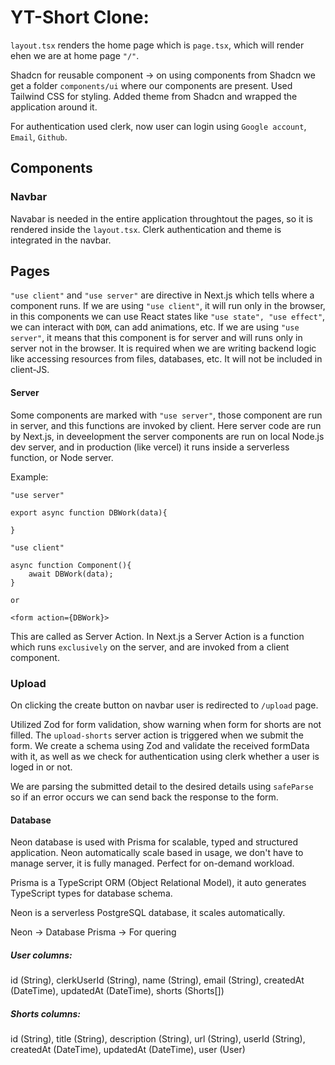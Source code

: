 # YT-Short Clone:

`layout.tsx` renders the home page which is `page.tsx`, which will render ehen we are at home page `"/"`.

Shadcn for reusable component -> on using components from Shadcn we get a folder `components/ui` where our components are present.
Used Tailwind CSS for styling. Added theme from Shadcn and wrapped the application around it.

For authentication used clerk, now user can login using `Google account`, `Email`, `Github`.


## Components

### Navbar

Navabar is needed in the entire application throughtout the pages, so it is rendered inside the `layout.tsx`. Clerk authentication and theme is integrated in the navbar.


## Pages


`"use client"` and `"use server"` are directive in Next.js which tells where a component runs.
If we are using `"use client"`, it will run only in the browser, in this components we can use React states like `"use state", "use effect"`, we can interact with `DOM`, can add animations, etc.
If we are using `"use server"`, it means that this component is for server and will runs only in server not in the browser. It is required when we are writing backend logic like accessing resources from files, databases, etc. It will not be included in client-JS.

#### Server

Some components are marked with `"use server"`, those component are run in server, and this functions are invoked by client. Here server code are run by Next.js, in deveelopment the server components are run on local Node.js dev server, and in production (like vercel) it runs inside a serverless function, or Node server.

Example:

```
"use server"

export async function DBWork(data){

}
```

```
"use client"

async function Component(){
    await DBWork(data);
}

or

<form action={DBWork}>
```

This are called as Server Action. In Next.js a Server Action is a function which runs `exclusively` on the server, and are invoked from a client component.


### Upload

On clicking the create button on navbar user is redirected to `/upload` page.


Utilized Zod for form validation, show warning when form for shorts are not filled.
The `upload-shorts` server action is triggered when we submit the form. We create a schema using Zod and validate the received formData with it, as well as we check for authentication using clerk whether a user is loged in or not.

We are parsing the submitted detail to the desired details using `safeParse` so if an error occurs we can send back the response to the form.

#### Database

Neon database is used with Prisma for scalable, typed and structured application.
Neon automatically scale based in usage, we don't have to manage server, it is fully managed. Perfect for on-demand workload.

Prisma is a TypeScript ORM (Object Relational Model), it auto generates TypeScript types for database schema.

Neon is a serverless PostgreSQL database, it scales automatically.

Neon -> Database
Prisma -> For quering

##### User columns:
id (String), clerkUserId (String), name (String), email (String), createdAt (DateTime), updatedAt (DateTime), shorts (Shorts[])

##### Shorts columns:
id (String), title (String), description (String), url (String), userId (String), createdAt (DateTime), updatedAt (DateTime), user (User)